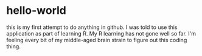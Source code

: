 # hello-world
this is my first attempt to do anything in github.
I was told to use this application as part of learning R. My R learning has not gone well so far. I'm feeling every bit of my middle-aged brain strain to figure out this coding thing.
